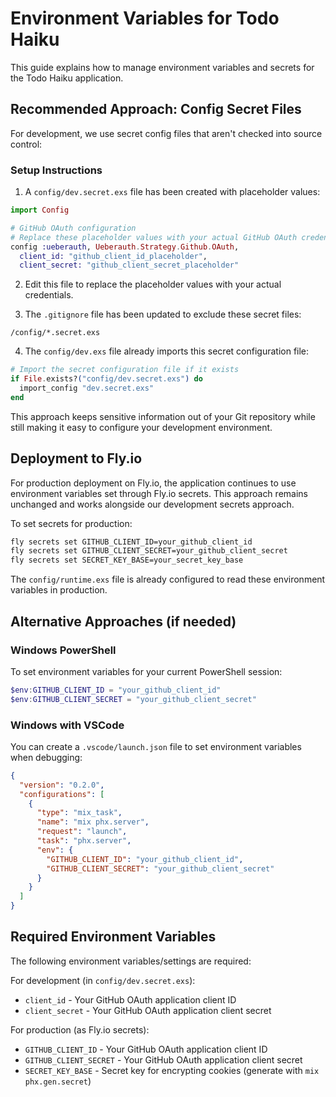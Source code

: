 # Environment Variables for Todo Haiku

This guide explains how to manage environment variables and secrets for the Todo Haiku application.

## Recommended Approach: Config Secret Files

For development, we use secret config files that aren't checked into source control:

### Setup Instructions

1. A `config/dev.secret.exs` file has been created with placeholder values:

```elixir
import Config

# GitHub OAuth configuration
# Replace these placeholder values with your actual GitHub OAuth credentials
config :ueberauth, Ueberauth.Strategy.Github.OAuth,
  client_id: "github_client_id_placeholder",
  client_secret: "github_client_secret_placeholder"
```

2. Edit this file to replace the placeholder values with your actual credentials.

3. The `.gitignore` file has been updated to exclude these secret files:

```
/config/*.secret.exs
```

4. The `config/dev.exs` file already imports this secret configuration file:

```elixir
# Import the secret configuration file if it exists
if File.exists?("config/dev.secret.exs") do
  import_config "dev.secret.exs"
end
```

This approach keeps sensitive information out of your Git repository while still making it easy to configure your development environment.

## Deployment to Fly.io

For production deployment on Fly.io, the application continues to use environment variables set through Fly.io secrets. This approach remains unchanged and works alongside our development secrets approach.

To set secrets for production:

```bash
fly secrets set GITHUB_CLIENT_ID=your_github_client_id
fly secrets set GITHUB_CLIENT_SECRET=your_github_client_secret
fly secrets set SECRET_KEY_BASE=your_secret_key_base
```

The `config/runtime.exs` file is already configured to read these environment variables in production.

## Alternative Approaches (if needed)

### Windows PowerShell

To set environment variables for your current PowerShell session:

```powershell
$env:GITHUB_CLIENT_ID = "your_github_client_id"
$env:GITHUB_CLIENT_SECRET = "your_github_client_secret"
```

### Windows with VSCode

You can create a `.vscode/launch.json` file to set environment variables when debugging:

```json
{
  "version": "0.2.0",
  "configurations": [
    {
      "type": "mix_task",
      "name": "mix phx.server",
      "request": "launch",
      "task": "phx.server",
      "env": {
        "GITHUB_CLIENT_ID": "your_github_client_id",
        "GITHUB_CLIENT_SECRET": "your_github_client_secret"
      }
    }
  ]
}
```

## Required Environment Variables

The following environment variables/settings are required:

For development (in `config/dev.secret.exs`):
- `client_id` - Your GitHub OAuth application client ID
- `client_secret` - Your GitHub OAuth application client secret

For production (as Fly.io secrets):
- `GITHUB_CLIENT_ID` - Your GitHub OAuth application client ID
- `GITHUB_CLIENT_SECRET` - Your GitHub OAuth application client secret
- `SECRET_KEY_BASE` - Secret key for encrypting cookies (generate with `mix phx.gen.secret`) 